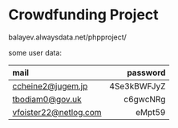 # Crowdfunding Project

balayev.alwaysdata.net/phpproject/  

some user data:

| mail | password |
| :------ | -------: |
|ccheine2@jugem.jp | 4Se3kBWFJyZ|
|tbodiam0@gov.uk | c6gwcNRg|
|vfoister22@netlog.com | eMpt59|
